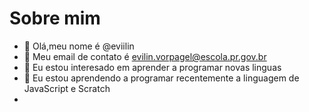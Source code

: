 # Sobre mim
- 👋 Olá,meu nome é @eviilin
- 👀 Meu email de contato é evilin.vorpagel@escola.pr.gov.br
- 🌱 Eu estou interesado em aprender a programar novas linguas
- 💞️ Eu estou aprendendo a programar recentemente a linguagem de JavaScript e Scratch
- 

<!---
eviilin/eviilin is a ✨ special ✨ repository because its `README.md` (this file) appears on your GitHub profile.
You can click the Preview link to take a look at your changes.
--->

